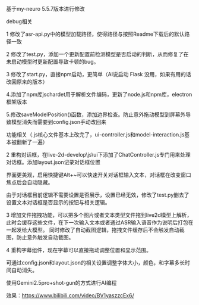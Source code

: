基于my-neuro 5.5.7版本进行修改

debug相关

1 修改了asr-api.py中的模型加载路径，使得路径与按照Readme下载后的默认路径一致

2 修改了test.py，添加一个更新配置前检测模型是否启动的判断，从而修复了在未启动模型时更新配置导致卡顿的bug。

3 修改了start.py，直接npm启动，更简单（AI说启动 Flask 没用，如果有用的话改回原来的版本）

4.添加了npm库jschardet用于解析文件编码，更新了node.js和npm库，electron框架版本

5.修改saveModelPosition()函数，添加边界检查。防止意外拖动模型到屏幕外导致模型消失而需要到config.json手动改回来

功能相关（.js核心文件基本上改完了，ui-controller.js和model-interaction.js基本被翻新了一遍）

2 重构对话框，在live-2d-develop\js\ui下添加了ChatController.js专门用来处理对话框。添加layout.json记录对话框位置

界面更美观，启用快捷键Alt+~可以快速开关对话框输入文本，对话框在改变窗口焦点后会自动隐藏。

由于对话框目前逻辑不需要设置是否展示，设置已经无效，修改了test.py删去了设置文本对话框是否显示的按钮与相关逻辑。

3 增加文件拖拽功能，可以把多个图片或者文本类型文件拖到live2d模型上解析，此时会缓存这些文件，在下一次输入文本或者通过ASR输入语音作为说明后打包在一起发给大模型。
同时修改了自动截图逻辑，拖拽文件缓存后不会触发自动截图，防止意外触发自动截图。

4 重构字幕组件，现在字幕可以直接拖动调整位置和显示范围。

可通过config.json和layout.json的相关设置调整字体大小，颜色，和字幕多长时间自动消失。

使用Gemini2.5pro+shot-gun的方式进行AI编程

效果：https://www.bilibili.com/video/BV1yaszzcEx6/



